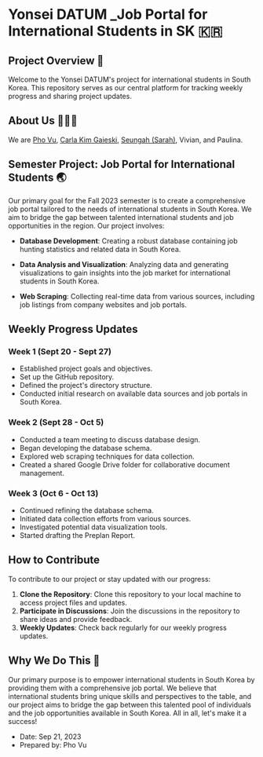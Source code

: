 # Yonsei DATUM _Job Portal for International Students in SK 🇰🇷

## Project Overview 🚀

Welcome to the Yonsei DATUM's project for international students in South Korea. This repository serves as our central platform for tracking weekly progress and sharing project updates.

## About Us 👩🏻‍💻

We are [Pho Vu](https://github.com/vutrananpho), [Carla Kim Gaieski](https://github.com/carlakim), [Seungah (Sarah)](https://github.com/Seungarah), Vivian, and Paulina.

## Semester Project: Job Portal for International Students 🌏

Our primary goal for the Fall 2023 semester is to create a comprehensive job portal tailored to the needs of international students in South Korea. We aim to bridge the gap between talented international students and job opportunities in the region. Our project involves:

- **Database Development**: Creating a robust database containing job hunting statistics and related data in South Korea.

- **Data Analysis and Visualization**: Analyzing data and generating visualizations to gain insights into the job market for international students in South Korea.

- **Web Scraping**: Collecting real-time data from various sources, including job listings from company websites and job portals.

## Weekly Progress Updates

### Week 1 (Sept 20 - Sept 27)

- Established project goals and objectives.
- Set up the GitHub repository.
- Defined the project's directory structure.
- Conducted initial research on available data sources and job portals in South Korea.

### Week 2 (Sept 28 - Oct 5)

- Conducted a team meeting to discuss database design.
- Began developing the database schema.
- Explored web scraping techniques for data collection.
- Created a shared Google Drive folder for collaborative document management.

### Week 3 (Oct 6 - Oct 13)

- Continued refining the database schema.
- Initiated data collection efforts from various sources.
- Investigated potential data visualization tools.
- Started drafting the Preplan Report.

## How to Contribute

To contribute to our project or stay updated with our progress:

1. **Clone the Repository**: Clone this repository to your local machine to access project files and updates.
2. **Participate in Discussions**: Join the discussions in the repository to share ideas and provide feedback.
3. **Weekly Updates**: Check back regularly for our weekly progress updates.

## Why We Do This 💌

Our primary purpose is to empower international students in South Korea by providing them with a comprehensive job portal. We believe that international students bring unique skills and perspectives to the table, and our project aims to bridge the gap between this talented pool of individuals and the job opportunities available in South Korea. All in all, let's make it a success!

- Date: Sep 21, 2023
- Prepared by: Pho Vu
